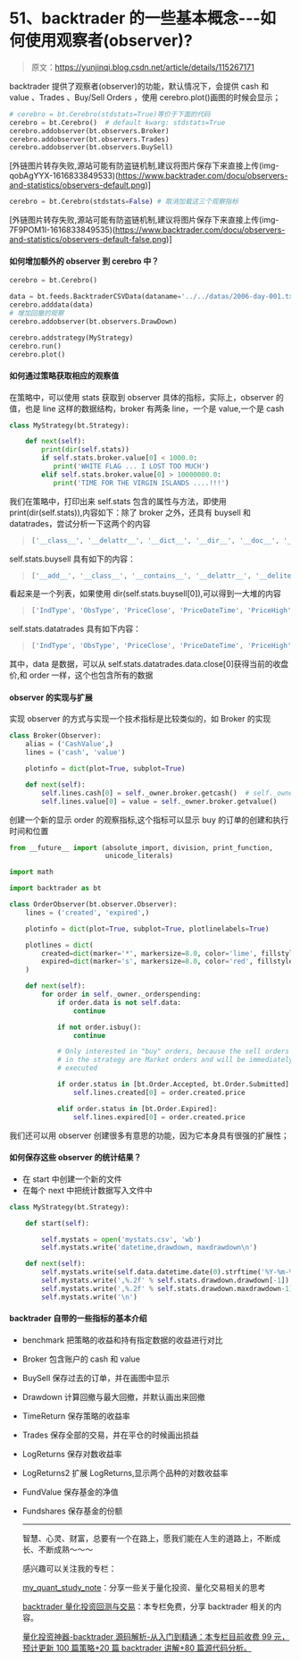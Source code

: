 # 51、backtrader 的一些基本概念---如何使用观察者(observer)?

> 原文：<https://yunjinqi.blog.csdn.net/article/details/115267171>

backtrader 提供了观察者(observer)的功能，默认情况下，会提供 cash 和 value 、Trades 、Buy/Sell Orders ，使用 cerebro.plot()画图的时候会显示；

```py
# cerebro = bt.Cerebro(stdstats=True)等价于下面的代码
cerebro = bt.Cerebro()  # default kwarg: stdstats=True
cerebro.addobserver(bt.observers.Broker)
cerebro.addobserver(bt.observers.Trades)
cerebro.addobserver(bt.observers.BuySell) 
```

[外链图片转存失败,源站可能有防盗链机制,建议将图片保存下来直接上传(img-qobAgYYX-1616833849533)(https://www.backtrader.com/docu/observers-and-statistics/observers-default.png)]

```py
cerebro = bt.Cerebro(stdstats=False) # 取消加载这三个观察指标 
```

[外链图片转存失败,源站可能有防盗链机制,建议将图片保存下来直接上传(img-7F9POM1I-1616833849535)(https://www.backtrader.com/docu/observers-and-statistics/observers-default-false.png)]

#### 如何增加额外的 observer 到 cerebro 中？

```py
cerebro = bt.Cerebro()

data = bt.feeds.BacktraderCSVData(dataname='../../datas/2006-day-001.txt')
cerebro.adddata(data)
# 增加回撤的观察
cerebro.addobserver(bt.observers.DrawDown)

cerebro.addstrategy(MyStrategy)
cerebro.run()
cerebro.plot() 
```

#### 如何通过策略获取相应的观察值

在策略中，可以使用 stats 获取到 observer 具体的指标，实际上，observer 的值，也是 line 这样的数据结构，broker 有两条 line，一个是 value,一个是 cash

```py
class MyStrategy(bt.Strategy):

    def next(self):
		print(dir(self.stats))
        if self.stats.broker.value[0] < 1000.0:
           print('WHITE FLAG ... I LOST TOO MUCH')
        elif self.stats.broker.value[0] > 10000000.0:
           print('TIME FOR THE VIRGIN ISLANDS ....!!!') 
```

我们在策略中，打印出来 self.stats 包含的属性与方法，即使用 print(dir(self.stats)),内容如下：除了 broker 之外，还具有 buysell 和 datatrades，尝试分析一下这两个的内容

> ```py
> ['__class__', '__delattr__', '__dict__', '__dir__', '__doc__', '__eq__', '__format__', '__ge__', '__getattribute__', '__getitem__', '__gt__', '__hash__', '__init__', '__init_subclass__', '__le__', '__len__', '__lt__', '__module__', '__ne__', '__new__', '__reduce__', '__reduce_ex__', '__repr__', '__setattr__', '__sizeof__', '__str__', '__subclasshook__', '__weakref__', '_items', '_names', 'append', 'broker', 'buysell', 'datatrades', 'getbyname', 'getitems', 'getnames'] 
> ```

self.stats.buysell 具有如下的内容：

> ```py
> ['__add__', '__class__', '__contains__', '__delattr__', '__delitem__', '__dir__', '__doc__', '__eq__', '__format__', '__ge__', '__getattribute__', '__getitem__', '__gt__', '__hash__', '__iadd__', '__imul__', '__init__', '__init_subclass__', '__iter__', '__le__', '__len__', '__lt__', '__mul__', '__ne__', '__new__', '__reduce__', '__reduce_ex__', '__repr__', '__reversed__', '__rmul__', '__setattr__', '__setitem__', '__sizeof__', '__str__', '__subclasshook__', 'append', 'clear', 'copy', 'count', 'extend', 'index', 'insert', 'pop', 'remove', 'reverse', 'sort'] 
> ```

看起来是一个列表，如果使用 dir(self.stats.buysell[0]),可以得到一大堆的内容

> ```py
> ['IndType', 'ObsType', 'PriceClose', 'PriceDateTime', 'PriceHigh', 'PriceLow', 'PriceOpen', 'PriceOpenInteres', 'PriceVolume', 'StratType', '_OwnerCls', '__abs__', '__add__', '__bool__', '__call__', '__class__', '__delattr__', '__dict__', '__dir__', '__div__', '__doc__', '__eq__', '__floordiv__', '__format__', '__ge__', '__getattr__', '__getattribute__', '__getitem__', '__gt__', '__hash__', '__init__', '__init_subclass__', '__le__', '__len__', '__lt__', '__module__', '__mul__', '__ne__', '__neg__', '__new__', '__nonzero__', '__pow__', '__radd__', '__rdiv__', '__reduce__', '__reduce_ex__', '__repr__', '__rfloordiv__', '__rmul__', '__rpow__', '__rsub__', '__rtruediv__', '__setattr__', '__setitem__', '__sizeof__', '__str__', '__sub__', '__subclasshook__', '__truediv__', '__weakref__', '_addnotification', '_analyzers', '_clk_update', '_clock', '_getline', '_lineiterators', '_ltype', '_makeoperation', '_makeoperationown', '_mindatas', '_minperiod', '_next', '_nextforce', '_notify', '_once', '_operation', '_operation_stage1', '_operation_stage2', '_operationown', '_operationown_stage1', '_operationown_stage2', '_opstage', '_owner', '_periodrecalc', '_plotinit', '_plotlabel', '_register_analyzer', '_roperation', '_stage1', '_stage2', '_start', '_stclock', 'addindicator', 'addminperiod', 'advance', 'alias', 'aliased', 'array', 'backwards', 'bind2line', 'bind2lines', 'bindlines', 'csv', 'curbuylen', 'curselllen', 'data', 'data0', 'data0_0', 'data0_1', 'data0_2', 'data0_3', 'data0_4', 'data0_5', 'data0_6', 'data0_close', 'data0_datetime', 'data0_high', 'data0_low', 'data0_open', 'data0_openinterest', 'data0_volume', 'data_0', 'data_1', 'data_2', 'data_3', 'data_4', 'data_5', 'data_6', 'data_close', 'data_datetime', 'data_high', 'data_low', 'data_open', 'data_openinterest', 'data_volume', 'datas', 'ddatas', 'dnames', 'extend', 'forward', 'frompackages', 'getindicators', 'getindicators_lines', 'getobservers', 'home', 'incminperiod', 'l', 'line', 'line0', 'line1', 'line_0', 'line_1', 'linealias', 'lines', 'minbuffer', 'next', 'nextstart', 'once', 'oncestart', 'p', 'packages', 'params', 'plotinfo', 'plotlabel', 'plotlines', 'prenext', 'preonce', 'qbuffer', 'reset', 'rewind', 'setminperiod', 'start', 'updateminperiod'] 
> ```

self.stats.datatrades 具有如下内容：

> ```py
> ['IndType', 'ObsType', 'PriceClose', 'PriceDateTime', 'PriceHigh', 'PriceLow', 'PriceOpen', 'PriceOpenInteres', 'PriceVolume', 'StratType', '_OwnerCls', '__abs__', '__add__', '__bool__', '__call__', '__class__', '__delattr__', '__dict__', '__dir__', '__div__', '__doc__', '__eq__', '__floordiv__', '__format__', '__ge__', '__getattr__', '__getattribute__', '__getitem__', '__gt__', '__hash__', '__init__', '__init_subclass__', '__le__', '__len__', '__lt__', '__module__', '__mul__', '__ne__', '__neg__', '__new__', '__nonzero__', '__pow__', '__radd__', '__rdiv__', '__reduce__', '__reduce_ex__', '__repr__', '__rfloordiv__', '__rmul__', '__rpow__', '__rsub__', '__rtruediv__', '__setattr__', '__setitem__', '__sizeof__', '__str__', '__sub__', '__subclasshook__', '__truediv__', '__weakref__', '_addnotification', '_analyzers', '_clk_update', '_clock', '_getline', '_lineiterators', '_ltype', '_makeoperation', '_makeoperationown', '_mindatas', '_minperiod', '_next', '_nextforce', '_notify', '_once', '_operation', '_operation_stage1', '_operation_stage2', '_operationown', '_operationown_stage1', '_operationown_stage2', '_opstage', '_owner', '_periodrecalc', '_plotinit', '_plotlabel', '_register_analyzer', '_roperation', '_stage1', '_stage2', '_start', '_stclock', 'addindicator', 'addminperiod', 'advance', 'alias', 'aliased', 'array', 'backwards', 'bind2line', 'bind2lines', 'bindlines', 'csv', 'data', 'data0', 'data0_0', 'data0_1', 'data0_2', 'data0_3', 'data0_4', 'data0_5', 'data0_6', 'data0_close', 'data0_datetime', 'data0_high', 'data0_low', 'data0_open', 'data0_openinterest', 'data0_volume', 'data1', 'data1_0', 'data1_1', 'data1_2', 'data1_3', 'data1_4', 'data1_5', 'data1_6', 'data1_close', 'data1_datetime', 'data1_high', 'data1_low', 'data1_open', 'data1_openinterest', 'data1_volume', 'data_0', 'data_1', 'data_2', 'data_3', 'data_4', 'data_5', 'data_6', 'data_close', 'data_datetime', 'data_high', 'data_low', 'data_open', 'data_openinterest', 'data_volume', 'datas', 'ddatas', 'dnames', 'extend', 'forward', 'frompackages', 'getindicators', 'getindicators_lines', 'getobservers', 'home', 'incminperiod', 'l', 'linealias', 'lines', 'minbuffer', 'next', 'nextstart', 'once', 'oncestart', 'p', 'packages', 'params', 'plotinfo', 'plotlabel', 'plotlines', 'prenext', 'preonce', 'qbuffer', 'reset', 'rewind', 'setminperiod', 'start', 'updateminperiod'] 
> ```

其中，data 是数据，可以从 self.stats.datatrades.data.close[0]获得当前的收盘价,和 order 一样，这个也包含所有的数据

#### observer 的实现与扩展

实现 observer 的方式与实现一个技术指标是比较类似的，如 Broker 的实现

```py
class Broker(Observer):
    alias = ('CashValue',)
    lines = ('cash', 'value')

    plotinfo = dict(plot=True, subplot=True)

    def next(self):
        self.lines.cash[0] = self._owner.broker.getcash()  # self._owner 意味着 strategy，即 observer 观察的策略
        self.lines.value[0] = value = self._owner.broker.getvalue() 
```

创建一个新的显示 order 的观察指标,这个指标可以显示 buy 的订单的创建和执行时间和位置

```py
from __future__ import (absolute_import, division, print_function,
                        unicode_literals)

import math

import backtrader as bt

class OrderObserver(bt.observer.Observer):
    lines = ('created', 'expired',)

    plotinfo = dict(plot=True, subplot=True, plotlinelabels=True)

    plotlines = dict(
        created=dict(marker='*', markersize=8.0, color='lime', fillstyle='full'),
        expired=dict(marker='s', markersize=8.0, color='red', fillstyle='full')
    )

    def next(self):
        for order in self._owner._orderspending:
            if order.data is not self.data:
                continue

            if not order.isbuy():
                continue

            # Only interested in "buy" orders, because the sell orders
            # in the strategy are Market orders and will be immediately
            # executed

            if order.status in [bt.Order.Accepted, bt.Order.Submitted]:
                self.lines.created[0] = order.created.price

            elif order.status in [bt.Order.Expired]:
                self.lines.expired[0] = order.created.price 
```

我们还可以用 observer 创建很多有意思的功能，因为它本身具有很强的扩展性；

#### 如何保存这些 observer 的统计结果？

*   在 start 中创建一个新的文件
*   在每个 next 中把统计数据写入文件中

```py
class MyStrategy(bt.Strategy):

    def start(self):

        self.mystats = open('mystats.csv', 'wb')
        self.mystats.write('datetime,drawdown, maxdrawdown\n')

    def next(self):
        self.mystats.write(self.data.datetime.date(0).strftime('%Y-%m-%d'))
        self.mystats.write(',%.2f' % self.stats.drawdown.drawdown[-1])
        self.mystats.write(',%.2f' % self.stats.drawdown.maxdrawdown-1])
        self.mystats.write('\n') 
```

#### backtrader 自带的一些指标的基本介绍

*   benchmark 把策略的收益和持有指定数据的收益进行对比

*   Broker 包含账户的 cash 和 value

*   BuySell 保存过去的订单，并在画图中显示

*   Drawdown 计算回撤与最大回撤，并默认画出来回撤

*   TimeReturn 保存策略的收益率

*   Trades 保存全部的交易，并在平仓的时候画出损益

*   LogReturns 保存对数收益率

*   LogReturns2 扩展 LogReturns,显示两个品种的对数收益率

*   FundValue 保存基金的净值

*   Fundshares 保存基金的份额

    * * *

    智慧、心灵、财富，总要有一个在路上，愿我们能在人生的道路上，不断成长、不断成熟～～～

    感兴趣可以关注我的专栏：

    [my_quant_study_note](https://www.zhihu.com/column/quant-study)：分享一些关于量化投资、量化交易相关的思考

    [backtrader 量化投资回测与交易](https://zhuanlan.zhihu.com/c_1189276087837011968)：本专栏免费，分享 backtrader 相关的内容。

    [量化投资神器-backtrader 源码解析-从入门到精通：本专栏目前收费 99 元，预计更新 100 篇策略+20 篇 backtrader 讲解+80 篇源代码分析。](https://link.zhihu.com/?target=https%3A//yunjinqi.blog.csdn.net/article/details/107594251)